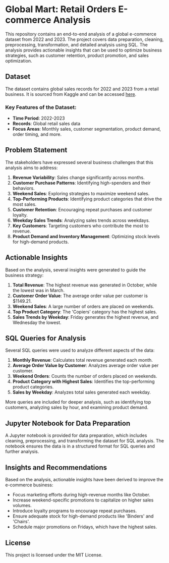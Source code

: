 
# Global Mart: Retail Orders E-commerce Analysis

This repository contains an end-to-end analysis of a global e-commerce dataset from 2022 and 2023. The project covers data preparation, cleaning, preprocessing, transformation, and detailed analysis using SQL. The analysis provides actionable insights that can be used to optimize business strategies, such as customer retention, product promotion, and sales optimization.

## Dataset

The dataset contains global sales records for 2022 and 2023 from a retail business. It is sourced from Kaggle and can be accessed [here](https://www.kaggle.com/datasets/ankitbansal06/retail-orders).

### Key Features of the Dataset:
- **Time Period**: 2022-2023
- **Records**: Global retail sales data
- **Focus Areas**: Monthly sales, customer segmentation, product demand, order timing, and more.

## Problem Statement

The stakeholders have expressed several business challenges that this analysis aims to address:
1. **Revenue Variability**: Sales change significantly across months.
2. **Customer Purchase Patterns**: Identifying high-spenders and their behaviors.
3. **Weekend Sales**: Exploring strategies to maximize weekend sales.
4. **Top-Performing Products**: Identifying product categories that drive the most sales.
5. **Customer Retention**: Encouraging repeat purchases and customer loyalty.
6. **Weekday Sales Trends**: Analyzing sales trends across weekdays.
7. **Key Customers**: Targeting customers who contribute the most to revenue.
8. **Product Demand and Inventory Management**: Optimizing stock levels for high-demand products.

## Actionable Insights

Based on the analysis, several insights were generated to guide the business strategy:
1. **Total Revenue**: The highest revenue was generated in October, while the lowest was in March.
2. **Customer Order Value**: The average order value per customer is $1149.21.
3. **Weekend Sales**: A large number of orders are placed on weekends.
4. **Top Product Category**: The 'Copiers' category has the highest sales.
5. **Sales Trends by Weekday**: Friday generates the highest revenue, and Wednesday the lowest.

## SQL Queries for Analysis

Several SQL queries were used to analyze different aspects of the data:
1. **Monthly Revenue**: Calculates total revenue generated each month.
2. **Average Order Value by Customer**: Analyzes average order value per customer.
3. **Weekend Orders**: Counts the number of orders placed on weekends.
4. **Product Category with Highest Sales**: Identifies the top-performing product categories.
5. **Sales by Weekday**: Analyzes total sales generated each weekday.

More queries are included for deeper analysis, such as identifying top customers, analyzing sales by hour, and examining product demand.

## Jupyter Notebook for Data Preparation

A Jupyter notebook is provided for data preparation, which includes cleaning, preprocessing, and transforming the dataset for SQL analysis. The notebook ensures the data is in a structured format for SQL queries and further analysis.

## Insights and Recommendations

Based on the analysis, actionable insights have been derived to improve the e-commerce business:
- Focus marketing efforts during high-revenue months like October.
- Increase weekend-specific promotions to capitalize on higher sales volumes.
- Introduce loyalty programs to encourage repeat purchases.
- Ensure adequate stock for high-demand products like 'Binders' and 'Chairs'.
- Schedule major promotions on Fridays, which have the highest sales.

## License

This project is licensed under the MIT License.
